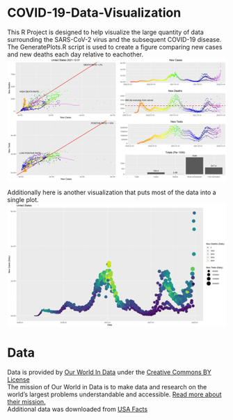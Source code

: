 # COVID-19-Data-Visualization
This R Project is designed to help visualize the large quantity of data surrounding the SARS-CoV-2 virus and the subsequent COVID-19 disease.  
The GeneratePlots.R script is used to create a figure comparing new cases and new deaths each day relative to eachother.
![USA Graph](https://github.com/joey-kilgore/COVID-19-Data-Visualization/blob/master/United%20States_2021-12-31.jpg)

Additionally here is another visualization that puts most of the data into a single plot.  
![USA Simple](https://github.com/joey-kilgore/COVID-19-Data-Visualization/blob/master/US_Simple.png)
# Data  
Data is provided by [Our World In Data](https://github.com/owid/covid-19-data/tree/master/public/data) under the [Creative Commons BY License](https://creativecommons.org/licenses/by/4.0/)  
The mission of Our World in Data is to make data and research on the world’s largest problems understandable and accessible. [Read more about their mission.](https://ourworldindata.org/about)  
Additional data was downloaded from [USA Facts](https://usafacts.org/issues/coronavirus/)
